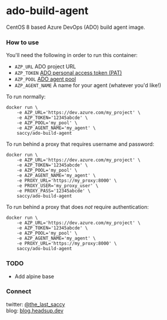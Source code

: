 # ado-build-agent
CentOS 8 based Azure DevOps (ADO) build agent image.

### How to use
You'll need the following in order to run this container:
- `AZP_URL` ADO project URL
- `AZP_TOKEN` <a href="https://docs.microsoft.com/en-us/azure/devops/organizations/accounts/use-personal-access-tokens-to-authenticate?view=azure-devops&tabs=preview-page" target="_blank">ADO personal access token (PAT)</a><br>
- `AZP_POOL` <a href="https://docs.microsoft.com/en-us/azure/devops/pipelines/agents/pools-queues?view=azure-devops&tabs=yaml%2Cbrowser" target="_blank">ADO agent pool</a><br>
- `AZP_AGENT_NAME` A name for your agent (whatever you'd like!)

To run normally:
```
docker run \
    -e AZP_URL='https://dev.azure.com/my_project' \
    -e AZP_TOKEN='12345abcde' \
    -e AZP_POOL='my_pool' \
    -e AZP_AGENT_NAME='my_agent' \
    saccy/ado-build-agent
```

To run behind a proxy that requires username and password:
```
docker run \
    -e AZP_URL='https://dev.azure.com/my_project' \
    -e AZP_TOKEN='12345abcde' \
    -e AZP_POOL='my_pool' \
    -e AZP_AGENT_NAME='my_agent' \
    -e PROXY_URL='https://my_proxy:8000' \
    -e PROXY_USER='my_proxy_user' \
    -e PROXY_PASS='12345abcde' \
    saccy/ado-build-agent
```

To run behind a proxy that does *not* require authentication:
```
docker run \
    -e AZP_URL='https://dev.azure.com/my_project' \
    -e AZP_TOKEN='12345abcde' \
    -e AZP_POOL='my_pool' \
    -e AZP_AGENT_NAME='my_agent' \
    -e PROXY_URL='https://my_proxy:8000' \
    saccy/ado-build-agent
```

### TODO
- Add alpine base

### Connect
twitter: <a href="https://twitter.com/the_last_saccy" target="_blank">@the_last_saccy</a><br>
blog: <a href="https://blog.headsup.dev" target="_blank">blog.headsup.dev</a><br>
